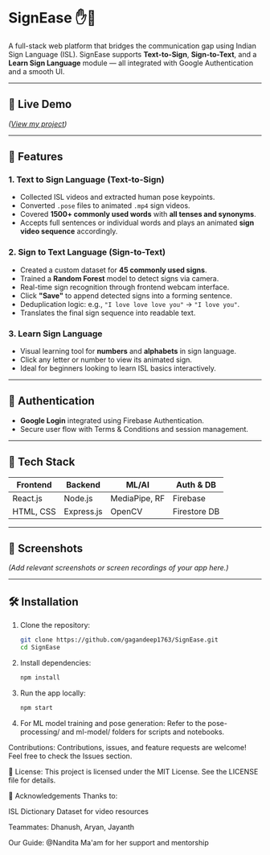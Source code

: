 # SignEase ✋🤟

A full-stack web platform that bridges the communication gap using Indian Sign Language (ISL). SignEase supports **Text-to-Sign**, **Sign-to-Text**, and a **Learn Sign Language** module — all integrated with Google Authentication and a smooth UI.

---

## 🔗 Live Demo
*([View my project](https://sign-ease-dhanush-g-ms-projects.vercel.app/))*

---

## 🚀 Features

### 1. Text to Sign Language (Text-to-Sign)
- Collected ISL videos and extracted human pose keypoints.
- Converted `.pose` files to animated `.mp4` sign videos.
- Covered **1500+ commonly used words** with **all tenses and synonyms**.
- Accepts full sentences or individual words and plays an animated **sign video sequence** accordingly.

### 2. Sign to Text Language (Sign-to-Text)
- Created a custom dataset for **45 commonly used signs**.
- Trained a **Random Forest** model to detect signs via camera.
- Real-time sign recognition through frontend webcam interface.
- Click **"Save"** to append detected signs into a forming sentence.
- Deduplication logic: e.g., `"I love love love you"` → `"I love you"`.
- Translates the final sign sequence into readable text.

### 3. Learn Sign Language
- Visual learning tool for **numbers** and **alphabets** in sign language.
- Click any letter or number to view its animated sign.
- Ideal for beginners looking to learn ISL basics interactively.

---

## 🔐 Authentication
- **Google Login** integrated using Firebase Authentication.
- Secure user flow with Terms & Conditions and session management.

---

## 📁 Tech Stack

| Frontend      | Backend        | ML/AI         | Auth & DB     |
|---------------|----------------|---------------|----------------|
| React.js      | Node.js        | MediaPipe, RF | Firebase       |
| HTML, CSS     | Express.js     | OpenCV        | Firestore DB   |

---

## 📸 Screenshots
*(Add relevant screenshots or screen recordings of your app here.)*

---

## 🛠️ Installation

1. Clone the repository:
   ```bash
   git clone https://github.com/gagandeep1763/SignEase.git
   cd SignEase
2. Install dependencies:
   ```bash
   npm install
3. Run the app locally:
    ```bash
    npm start
4. For ML model training and pose generation:
   Refer to the pose-processing/ and ml-model/ folders for scripts and notebooks.

Contributions: 
Contributions, issues, and feature requests are welcome! Feel free to check the Issues section.

📜 License: 
This project is licensed under the MIT License. See the LICENSE file for details.

🙌 Acknowledgements
Thanks to:

ISL Dictionary Dataset for video resources

Teammates: Dhanush, Aryan, Jayanth

Our Guide: @Nandita Ma'am for her support and mentorship
